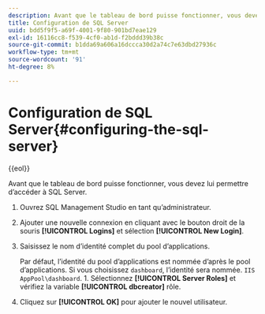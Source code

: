 ```yaml
---
description: Avant que le tableau de bord puisse fonctionner, vous devez lui permettre d’accéder à SQL Server.
title: Configuration de SQL Server
uuid: bdd5f9f5-a69f-4001-9f80-901bd7eae129
exl-id: 16116cc8-f539-4cf0-ab1d-f2bddd39b38c
source-git-commit: b1dda69a606a16dccca30d2a74c7e63dbd27936c
workflow-type: tm+mt
source-wordcount: '91'
ht-degree: 8%

---
```


# Configuration de SQL Server{#configuring-the-sql-server}

{{eol}}

Avant que le tableau de bord puisse fonctionner, vous devez lui permettre d’accéder à SQL Server.

1. Ouvrez SQL Management Studio en tant qu’administrateur.
1. Ajouter une nouvelle connexion en cliquant avec le bouton droit de la souris **[!UICONTROL Logins]** et sélection **[!UICONTROL New Login]**.
1. Saisissez le nom d’identité complet du pool d’applications.

   Par défaut, l’identité du pool d’applications est nommée d’après le pool d’applications. Si vous choisissez `dashboard`, l’identité sera nommée. `IIS AppPool\dashboard`. 1. Sélectionnez **[!UICONTROL Server Roles]** et vérifiez la variable **[!UICONTROL dbcreator]** rôle.
1. Cliquez sur **[!UICONTROL OK]** pour ajouter le nouvel utilisateur.
